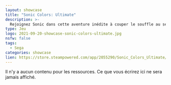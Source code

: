 ```yaml
---
layout: showcase
title: "Sonic Colors: Ultimate"
description: >-
  Rejoignez Sonic dans cette aventure inédite à couper le souffle au sein d'un parc d'attraction interstellaire haut en couleur. Colorez l'univers dans Sonic Colors: Ultimate !
type: Jeu
logo: 2021-09-20-showcase-sonic-colors-ultimate.jpg
nsfw: false
tags:
  - Sega 
categories: showcase
lien: https://store.steampowered.com/app/2055290/Sonic_Colors_Ultimate/
---
```


Il n'y a aucun contenu pour les ressources.
Ce que vous écrirez ici ne sera jamais affiché.
